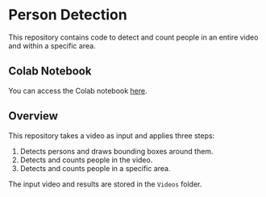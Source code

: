 # Person Detection

This repository contains code to detect and count people in an entire video and within a specific area.

## Colab Notebook
You can access the Colab notebook [here](https://colab.research.google.com/github/alireza-sheikh/person-detection/blob/main/person_detection.ipynb).

## Overview
This repository takes a video as input and applies three steps:
1. Detects persons and draws bounding boxes around them.
2. Detects and counts people in the video.
3. Detects and counts people in a specific area.

The input video and results are stored in the `Videos` folder.